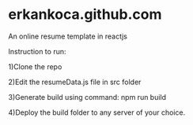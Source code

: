 # erkankoca.github.com

An online resume template in reactjs 

Instruction to run:

1)Clone the repo

2)Edit the resumeData.js file in src folder

3)Generate build using command:
npm run build

4)Deploy the build folder to any server of your choice.
